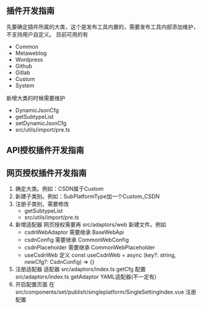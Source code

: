 ## 插件开发指南

先要确定插件所属的大类，这个是发布工具内置的，需要发布工具内部添加维护，不支持用户自定义。
目前可用的有
- Common
- Metaweblog
- Wordpress
- Github
- Gitlab
- Custom
- System

新增大类的时候需要维护 
- DynamicJsonCfg
- getSubtypeList
- setDynamicJsonCfg
- src/utils/import/pre.ts
  
## API授权插件开发指南

## 网页授权插件开发指南

1. 确定大类。例如：CSDN属于Custom
2. 新建子类别。例如：SubPlatformType加一个Custom_CSDN
3. 注册子类别，需要修改
   - getSubtypeList
   - src/utils/import/pre.ts
4. 新增适配器
   网页授权需要再 src/adaptors/web 新建文件。例如
   - csdnWebAdaptor 需要继承 BaseWebApi
   - csdnConfig 需要继承 CommonWebConfig
   - csdnPlaceholder 需要继承 CommonWebPlaceholder
   - useCsdnWeb 定义 const useCsdnWeb = async (key?: string, newCfg?: CsdnConfig) => {}
5. 注册适配器
   适配器 src/adaptors/index.ts getCfg
   配置 src/adaptors/index.ts getAdaptor
   YAML适配器(不一定有)
6. 开启配置页面
   在 src/components/set/publish/singleplatform/SingleSettingIndex.vue 注册配置
  
